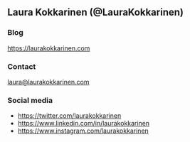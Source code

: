 ## Laura Kokkarinen (@LauraKokkarinen)

### Blog

https://laurakokkarinen.com

### Contact

laura@laurakokkarinen.com

### Social media

- https://twitter.com/laurakokkarinen
- https://www.linkedin.com/in/laurakokkarinen
- https://www.instagram.com/laurakokkarinen

<!--
**LauraKokkarinen/LauraKokkarinen** is a ✨ _special_ ✨ repository because its `README.md` (this file) appears on your GitHub profile.

Here are some ideas to get you started:

- 🔭 I’m currently working on ...
- 🌱 I’m currently learning ...
- 👯 I’m looking to collaborate on ...
- 🤔 I’m looking for help with ...
- 💬 Ask me about ...
- 📫 How to reach me: ...
- 😄 Pronouns: ...
- ⚡ Fun fact: ...
-->
